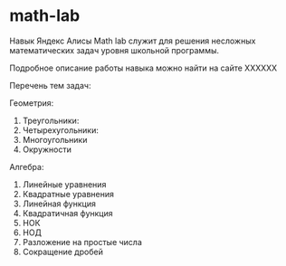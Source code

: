 # math-lab
Навык Яндекс Алисы Math lab служит для решения несложных математических задач уровня школьной программы. 

Подробное описание работы навыка можно найти на сайте XXXXXX

Перечень тем задач:

Геометрия:
1.	Треугольники:
2.	Четырехугольники:
3.	Многоугольники
4.	Окружности


Алгебра:
1.	Линейные уравнения
2.	Квадратные уравнения
3.	Линейная функция
4.	Квадратичная функция
5.	НОК
6.	НОД
7.	Разложение на простые числа
8.	Сокращение дробей 

